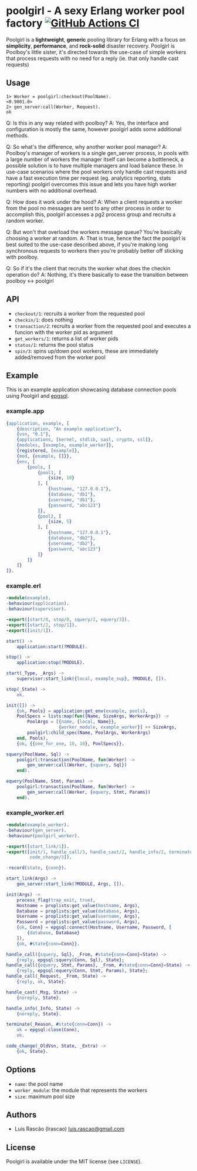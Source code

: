 # poolgirl - A sexy Erlang worker pool factory [![GitHub Actions CI][ci-img]][ci]

[ci]: https://github.com/miniclip/poolgirl
[ci-img]: https://github.com/miniclip/poolgirl/workflows/build/badge.svg

Poolgirl is a **lightweight**, **generic** pooling library for Erlang with a
focus on **simplicity**, **performance**, and **rock-solid** disaster recovery.
Poolgirl is Poolboy's little sister, it's directed towards the use-case of simple
workers that process requests with no need for a reply (ie. that only handle cast
requests)

## Usage

```erl-sh
1> Worker = poolgirl:checkout(PoolName).
<0.9001.0>
2> gen_server:call(Worker, Request).
ok
```

Q: Is this in any way related with poolboy?
A: Yes, the interface and configuration is mostly the same, however poolgirl adds
some additional methods.

Q: So what's the difference, why another worker pool manager?
A: Poolboy's manager of workers is a single gen_server process, in pools with a
large number of workers the manager itself can become a bottleneck, a possible
solution is to have multiple managers and load balance these.
In use-case scenarios where the pool workers only handle cast requests and have a
fast execution time per request (eg. analytics reporting, stats reporting) poolgirl
overcomes this issue and lets you have high worker numbers with no additional overhead.

Q: How does it work under the hood?
A: When a client requests a worker from the pool no messages are sent to any other
process in order to accomplish this, poolgirl accesses a pg2 process group and recruits
a random worker.

Q: But won't that overload the workers message queue? You're basically choosing a
worker at random.
A: That is true, hence the fact the poolgirl is best suited to the use-case described
above, if you're making long synchronous requests to workers then you're probably
better off sticking with poolboy.

Q: So if it's the client that recruits the worker what does the checkin operation
do?
A: Nothing, it's there basically to ease the transition between poolboy <-> poolgirl

## API

- `checkout/1`: recruits a worker from the requested pool
- `checkin/1`: does nothing
- `transaction/2`: recruits a worker from the requested pool and executes a funcion
with the worker pid as argument
- `get_workers/1`: returns a list of worker pids
- `status/1`: returns the pool status
- `spin/3`: spins up/down pool workers, these are immediately added/removed from
the worker pool

## Example

This is an example application showcasing database connection pools using
Poolgirl and [epgsql](https://github.com/epgsql/epgsql).

### example.app

```erlang
{application, example, [
    {description, "An example application"},
    {vsn, "0.1"},
    {applications, [kernel, stdlib, sasl, crypto, ssl]},
    {modules, [example, example_worker]},
    {registered, [example]},
    {mod, {example, []}},
    {env, [
        {pools, [
            {pool1, [
                {size, 10}
            ], [
                {hostname, "127.0.0.1"},
                {database, "db1"},
                {username, "db1"},
                {password, "abc123"}
            ]},
            {pool2, [
                {size, 5}
            ], [
                {hostname, "127.0.0.1"},
                {database, "db2"},
                {username, "db2"},
                {password, "abc123"}
            ]}
        ]}
    ]}
]}.
```

### example.erl

```erlang
-module(example).
-behaviour(application).
-behaviour(supervisor).

-export([start/0, stop/0, squery/2, equery/3]).
-export([start/2, stop/1]).
-export([init/1]).

start() ->
    application:start(?MODULE).

stop() ->
    application:stop(?MODULE).

start(_Type, _Args) ->
    supervisor:start_link({local, example_sup}, ?MODULE, []).

stop(_State) ->
    ok.

init([]) ->
    {ok, Pools} = application:get_env(example, pools),
    PoolSpecs = lists:map(fun({Name, SizeArgs, WorkerArgs}) ->
        PoolArgs = [{name, {local, Name}},
                    {worker_module, example_worker}] ++ SizeArgs,
        poolgirl:child_spec(Name, PoolArgs, WorkerArgs)
    end, Pools),
    {ok, {{one_for_one, 10, 10}, PoolSpecs}}.

squery(PoolName, Sql) ->
    poolgirl:transaction(PoolName, fun(Worker) ->
        gen_server:call(Worker, {squery, Sql})
    end).

equery(PoolName, Stmt, Params) ->
    poolgirl:transaction(PoolName, fun(Worker) ->
        gen_server:call(Worker, {equery, Stmt, Params})
    end).
```

### example_worker.erl

```erlang
-module(example_worker).
-behaviour(gen_server).
-behaviour(poolgirl_worker).

-export([start_link/1]).
-export([init/1, handle_call/3, handle_cast/2, handle_info/2, terminate/2,
         code_change/3]).

-record(state, {conn}).

start_link(Args) ->
    gen_server:start_link(?MODULE, Args, []).

init(Args) ->
    process_flag(trap_exit, true),
    Hostname = proplists:get_value(hostname, Args),
    Database = proplists:get_value(database, Args),
    Username = proplists:get_value(username, Args),
    Password = proplists:get_value(password, Args),
    {ok, Conn} = epgsql:connect(Hostname, Username, Password, [
        {database, Database}
    ]),
    {ok, #state{conn=Conn}}.

handle_call({squery, Sql}, _From, #state{conn=Conn}=State) ->
    {reply, epgsql:squery(Conn, Sql), State};
handle_call({equery, Stmt, Params}, _From, #state{conn=Conn}=State) ->
    {reply, epgsql:equery(Conn, Stmt, Params), State};
handle_call(_Request, _From, State) ->
    {reply, ok, State}.

handle_cast(_Msg, State) ->
    {noreply, State}.

handle_info(_Info, State) ->
    {noreply, State}.

terminate(_Reason, #state{conn=Conn}) ->
    ok = epgsql:close(Conn),
    ok.

code_change(_OldVsn, State, _Extra) ->
    {ok, State}.
```

## Options

- `name`: the pool name
- `worker_module`: the module that represents the workers
- `size`: maximum pool size

## Authors

- Luis Rascão (lrascao) <luis.rascao@gmail.com>

## License

Poolgirl is available under the MIT license (see `LICENSE`).
